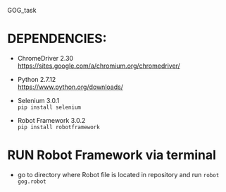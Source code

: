 GOG_task

# DEPENDENCIES:
- ChromeDriver 2.30  
https://sites.google.com/a/chromium.org/chromedriver/

- Python 2.7.12    
https://www.python.org/downloads/

- Selenium 3.0.1   
<code>pip install selenium</code>  

- Robot Framework 3.0.2  
<code>pip install robotframework</code>  


# RUN Robot Framework via terminal   
- go to directory where Robot file is located in repository and run <code>robot gog.robot</code>
